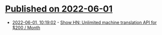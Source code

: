 # [Published on 2022-06-01](index.md)

* [2022-06-01, 10:19:02](https://news.ycombinator.com/item?id=31579953) - [Show HN: Unlimited machine translation API for $200 / Month](https://news.ycombinator.com/item?id=31579953)

